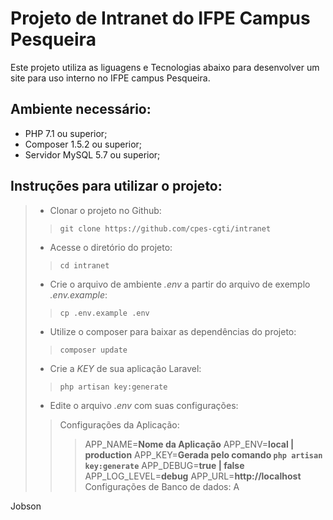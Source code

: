 # Projeto de Intranet do IFPE Campus Pesqueira

Este projeto utiliza as liguagens e Tecnologias abaixo para desenvolver um site para uso interno no IFPE campus Pesqueira.

## Ambiente necessário:

* PHP 7.1 ou superior;
* Composer 1.5.2 ou superior;
* Servidor MySQL 5.7 ou superior;

## Instruções para utilizar o projeto:

> * Clonar o projeto no Github:
>> `git clone https://github.com/cpes-cgti/intranet`
> * Acesse o diretório do projeto:
>> `cd intranet`
> * Crie o arquivo de ambiente *.env* a partir do arquivo de exemplo *.env.example*:
>> `cp .env.example .env`
> * Utilize o composer para baixar as dependências do projeto:
>> `composer update`
> * Crie a *KEY* de sua aplicação Laravel:
>> `php artisan key:generate`
> * Edite o arquivo *.env* com suas configurações:
>> Configurações da Aplicação:
>>> APP_NAME=**Nome da Aplicação** 
>>> APP_ENV=**local | production** 
>>> APP_KEY=**Gerada pelo comando `php artisan key:generate`** 
>>> APP_DEBUG=**true | false** 
>>> APP_LOG_LEVEL=**debug** 
>>> APP_URL=**http://localhost**	
>> Configurações de Banco de dados: 
>>> A

Jobson